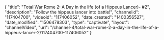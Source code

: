 {
    "title": "Total War Rome 2:  A Day in the life (of a Hippeus Lancer)- #2",
    "description": "Follow the hippeus lancer into battle!",
    "channelid": "117404700",
    "videoid": "117406052",
    "date_created": "1400356527",
    "date_modified": "1506478303",
    "type": "captivate",
    "layout": "channelVideo",
    "url": "\/channel-4\/total-war-rome-2-a-day-in-the-life-of-a-hippeus-lancer-2\/117404700-117406052"
}